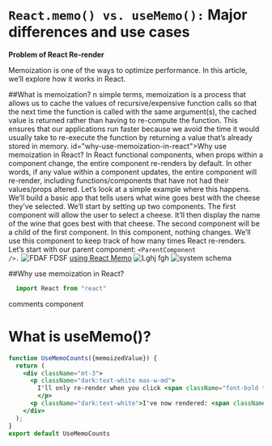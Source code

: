 ﻿# `React.memo() vs. useMemo():`  Major differences and use cases

**Problem of React Re-render**

Memoization is one of the ways to optimize performance. In this article, we’ll explore how it works in React.

##What is memoization?
n simple terms, memoization is a process that allows us to cache the values of recursive/expensive function calls so that the next time the function is called with the same argument(s), the cached value is returned rather than having to re-compute the function.
This ensures that our applications run faster because we avoid the time it would usually take to re-execute the function by returning a value that’s already stored in memory.
 id="why-use-memoization-in-react">Why use memoization in React?
In React functional components, when props within a component change, the entire component re-renders by default. In other words, if any value within a component updates, the entire component will re-render, including functions/components that have not had their values/props altered.
Let’s look at a simple example where this happens. We’ll build a basic app that tells users what wine goes best with the cheese they’ve selected.
We’ll start by setting up two components. The first component will allow the user to select a cheese. It’ll then display the name of the wine that goes best with that cheese. The second component will be a child of the first component. In this component, nothing changes. We’ll use this component to keep track of how many times React re-renders.
Let’s start with our parent component: <code>&lt;ParentComponent /&gt;.</code>
<img src="/markdown/images/react useMemo before.gif" alt="FDAF FDSF">
<a href="#">using React Memo</a>
<img src="../images/react" alt="Lghj fgh" title="useMemo after.gif">
<img src="/markdown/images/react-useMemo-after.gif" alt="system schema">


##Why use memoization in React?

```jsx
  import React from "react"

```
comments component

# What is useMemo()?

```jsx
function UseMemoCounts({memoizedValue}) {
  return (
    <div className="mt-3">
      <p className="dark:text-white max-w-md">
        I'll only re-render when you click <span className="font-bold text-indigo-400">Force render.</span> 
        </p>
      <p className="dark:text-white">I've now rendered: <span className="text-green-400">{memoizedValue} time(s)</span> </p>
    </div>
  );
}
export default UseMemoCounts
```